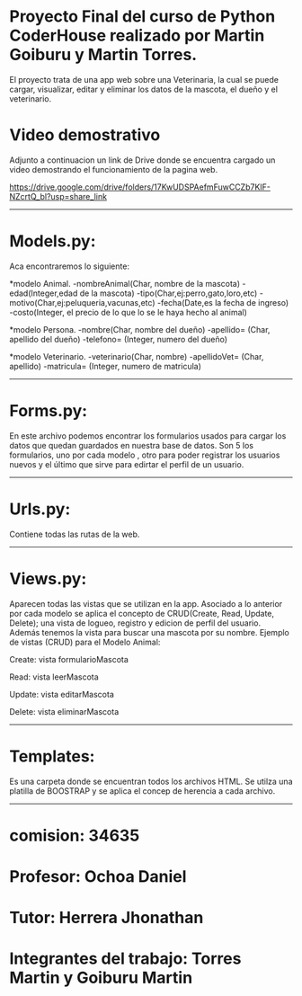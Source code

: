 # Proyecto Final del curso de Python CoderHouse realizado por Martin Goiburu y Martin Torres.
El proyecto trata de una app web sobre una Veterinaria, la cual se puede cargar, visualizar, editar y eliminar los datos de la mascota, el dueño y el veterinario.

# Video demostrativo
Adjunto a continuacion un link de Drive donde se encuentra cargado un video demostrando el funcionamiento de la pagina web.

https://drive.google.com/drive/folders/17KwUDSPAefmFuwCCZb7KIF-NZcrtQ_bl?usp=share_link
_______________________________________________________________________________________________________________________________________________________________________
# Models.py:
Aca encontraremos lo siguiente:

*modelo Animal.
-nombreAnimal(Char, nombre de la mascota)
-edad(Integer,edad de la mascota)
-tipo(Char,ej:perro,gato,loro,etc)
-motivo(Char,ej:peluqueria,vacunas,etc)
-fecha(Date,es la fecha de ingreso)
-costo(Integer, el precio de lo que lo se le haya hecho al animal)

*modelo Persona. 
-nombre(Char, nombre del dueño)
-apellido= (Char, apellido del dueño)
-telefono= (Integer, numero del dueño)

*modelo Veterinario. 
-veterinario(Char, nombre)
-apellidoVet= (Char, apellido)
-matricula= (Integer, numero de matricula)
_______________________________________________________________________________________________________________________________________________________________________
# Forms.py:
En este archivo podemos encontrar los formularios usados para cargar los datos que quedan guardados en nuestra base de datos.
Son 5 los formularios, uno por cada modelo , otro para poder registrar los usuarios nuevos y el último que sirve para edirtar el perfil de un usuario.
_______________________________________________________________________________________________________________________________________________________________________
# Urls.py:
Contiene todas las rutas de la web. 
_______________________________________________________________________________________________________________________________________________________________________
# Views.py:
Aparecen todas las vistas que se utilizan en la app.
Asociado a lo anterior por cada modelo se aplica el concepto de CRUD(Create, Read, Update, Delete); una vista de logueo, registro y edicion de perfil del usuario. Además tenemos la vista para buscar una mascota por su nombre.
Ejemplo de vistas (CRUD) para el Modelo Animal:

Create: vista formularioMascota

Read: vista leerMascota

Update: vista editarMascota

Delete: vista eliminarMascota

_______________________________________________________________________________________________________________________________________________________________________
# Templates:
Es una carpeta donde se encuentran todos los archivos HTML. Se utilza una platilla de BOOSTRAP y se aplica el concep de herencia a cada archivo.

_______________________________________________________________________________________________________________________________________________________________________
# comision: 34635
# Profesor: Ochoa Daniel
# Tutor: Herrera Jhonathan
# Integrantes del trabajo: Torres Martin y Goiburu Martin

